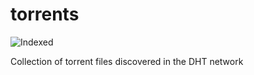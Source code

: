 torrents 
========
![Indexed](https://img.shields.io/badge/indexed-41943-blue)

Collection of torrent files discovered in the DHT network
